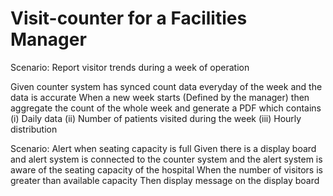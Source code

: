 # Visit-counter for a Facilities Manager

Scenario: Report visitor trends during a week of operation
  
Given counter system has synced count data everyday of the week
and the data is accurate
When a new week starts (Defined by the manager)
then aggregate the count of the whole week and generate a PDF which contains
(i) Daily data (ii) Number of patients visited during the week
(iii) Hourly distribution

Scenario: Alert when seating capacity is full
Given there is a display board and
alert system is connected to the counter system
and the alert system is aware of the seating capacity of the hospital
When the number of visitors is greater than available capacity
Then display message on the display board
